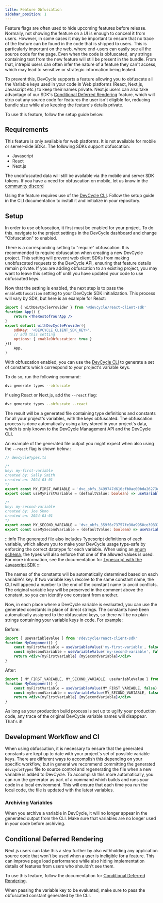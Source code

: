 ```yaml
---
title: Feature Obfuscation
sidebar_position: 1
---
```


Feature flags are often used to hide upcoming features before release. Normally, not showing the feature on a UI
is enough to conceal it from users. However, in some cases it may be important to ensure that no trace of the feature
can be found in the code that is shipped to users. This is particularly important on the web, where end-users can easily
see all the source code for the page. Even when the code is obfuscated, any strings containing text from
the new feature will still be present in the bundle. From that, intrepid users can often infer the nature of a
feature they can't access, which may lead to sensitive or strategic information being leaked.

To prevent this, DevCycle supports a feature allowing you to obfuscate all the Variable keys used in your code in Web
platforms (React, Next.js, Javascript etc.) to keep their names private. Next.js users can also take advantage of our SDK's
[Conditional Deferred Rendering](/sdk/client-side-sdks/nextjs/nextjs-usage-app#conditional-deferred-rendering-renderifenabled) feature, which will strip out any source code for features the user isn't eligible for,
reducing bundle size while also keeping the feature's details private.

To use this feature, follow the setup guide below:

## Requirements
This feature is only available for web platforms. It is not available for mobile or server-side SDKs.
The following SDKs support obfuscation:
- Javascript
- React
- Next.js

The unobfuscated data will still be available via the mobile and server SDK tokens. If you have a need for obfuscation
on mobile, let us know in the [community discord](https://discord.gg/pKK4fJgGxG)

Using the feature requires use of the [DevCycle CLI](https://docs.devcycle.com/cli/). Follow the setup guide in the 
CLI documentation to install it and initialize in your repository.

## Setup
In order to use obfuscation, it first must be enabled for your project. To do this, navigate to the project settings
in the DevCycle dashboard and change "Obfuscation" to enabled.

There is a corresponding setting to "require" obfuscation. It is recommended to require obfuscation when creating a 
new DevCycle project. This setting will prevent web client SDKs from making unobfuscated requests to the DevCycle API,
ensuring that feature details remain private. If you are adding obfuscation to an existing project, you may want to
leave this setting off until you have updated your code to use obfuscated keys.

Now that the setting is enabled, the next step is to pass the `enableObfuscation` setting to your DevCycle SDK 
initialization. This process will vary by SDK, but here is an example for React:
```jsx
import { withDevCycleProvider } from '@devcycle/react-client-sdk'
function App() {
    return <TheRestofYourApp />
}
export default withDevCycleProvider({ 
    sdkKey: '<DEVCYCLE_CLIENT_SDK_KEY>', 
    // add this setting
    options: { enableObfuscation: true } 
})(
    App,
)
```

With obfuscation enabled, you can use the [DevCycle CLI](https://docs.devcycle.com/cli/) to generate a
set of constants which correspond to your project's variable keys.

To do so, run the following command:
```bash
dvc generate types --obfuscate
```

If using React or Next.js, add the `--react` flag:
```bash
dvc generate types --obfuscate --react
```

The result will be a generated file containing type definitions and constants for all your project's variables,
with the keys obfuscated. The obfuscation process is done automatically using a key stored in your project's data, which
is only known to the DevCycle Management API and the DevCycle CLI.

An example of the generated file output you might expect when also using the `--react` flag is shown below.:
```typescript
// devcycleTypes.ts

/*
key: my-first-variable
created by: Sally Smith
created on: 2024-03-01
*/
export const MY_FIRST_VARIABLE = 'dvc_obfs_3499747d616cfb0ac00bda26273e3577d5508f1ecaf2f1f07a2546' as ObfuscatedKey<'my-first-variable'>
export const useMyFirstVariable = (defaultValue: boolean) => useVariableValue(MY_FIRST_VARIABLE, defaultValue)

/*
key: my-second-variable
created by: Joe Shmo
created on: 2024-03-01
*/
export const MY_SECOND_VARIABLE = 'dvc_obfs_359f6c73757fe30a9950ce39333c2329915a900893b3fbf164' as ObfuscatedKey<'my-second-variable'>
export const useMySecondVariable = (defaultValue: boolean) => useVariableValue(MY_SECOND_VARIABLE, defaultValue)
```

:::info
The generated file also includes Typescript definitions of each variable, which allows you to make your DevCycle usage
type-safe by enforcing the correct datatype for each variable. When using an 
[enum schema](https://devcycle-docs-git-obfuscation-devcyclehq.vercel.app/extras/advanced-variables/variable-schemas), 
the types will also enforce that one of the allowed values is used. For more information, see the documentation for 
[Typescript with the Javascript SDK](/sdk/client-side-sdks/javascript/javascript-typescript)
:::

The names of the constants will be automatically determined based on each variable's key. If two variable keys resolve
to the same constant name, the CLI will append a number to the end of the constant name to avoid conflicts. The original
variable key will be preserved in the comment above the constant, so you can identify one constant from another.

Now, in each place where a DevCycle variable is evaluated, you can use the generated constants in place of direct strings.
The constants have been automatically assigned to the obfuscated keys, so there will be no plain strings containing
your variable keys in code. For example:

Before:
```jsx
import { useVariableValue } from '@devcycle/react-client-sdk'
function MyComponent() {
    const myFirstVariable = useVariableValue('my-first-variable', false)
    const mySecondVariable = useVariableValue('my-second-variable', false)
    return <div>{myFirstVariable} {mySecondVariable}</div>
}
```

After:
```jsx
import { MY_FIRST_VARIABLE, MY_SECOND_VARIABLE, useVariableValue } from './devcycle'
function MyComponent() {
    const myFirstVariable = useVariableValue(MY_FIRST_VARIABLE, false)
    const mySecondVariable = useVariableValue(MY_SECOND_VARIABLE, false)
    return <div>{myFirstVariable} {mySecondVariable}</div>
}
```

As long as your production build process is set up to uglify your production code, any trace of the original 
DevCycle variable names will disappear. That's it!

## Development Workflow and CI
When using obfuscation, it is necessary to ensure that the generated constants are kept up to date with your project's
set of possible variable keys. There are different ways to accomplish this depending on your specific workflow, but in
general we recommend committing the generated `devcycleTypes` file to source control and regenerating the file when
a new variable is added to DevCycle. To accomplish this more automatically, you can run the generator as part of a 
command which builds and runs your code in a local environment. This will ensure that each time you run the local 
code, the file is updated with the latest variables.

### Archiving Variables
When you archive a variable in DevCycle, it will no longer appear in the generated output from the CLI. Make sure
that variables are no longer used in your code before archiving. 


## Conditional Deferred Rendering

Next.js users can take this a step further by also withholding any application source code that won't be used when
a user is ineligible for a feature. This can improve page load performance while also hiding implementation details
of features from users who shouldn't see them.

To use this feature, follow the documentation for [Conditional Deferred Rendering](/sdk/client-side-sdks/nextjs/nextjs-usage-app#conditional-deferred-rendering-renderifenabled).

When passing the variable key to be evaluated, make sure to pass the obfuscated constant generated by the CLI.


